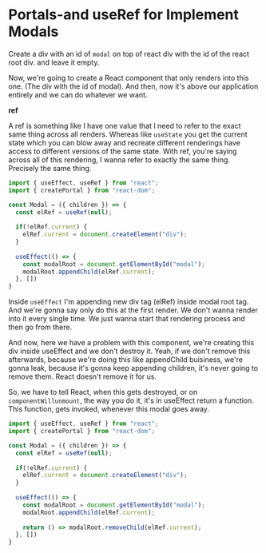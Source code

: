 # Portals-and useRef for Implement Modals

Create a div with an id of `modal` on top of react div with the id of the react root div. and leave it empty.

Now, we're going to create a React component that only renders into this one. (The div with the id of modal). And then, now it's above our application entirely and we can do whatever we want.


**ref**

A ref is something like I have one value that I need to refer to the exact same thing across all renders. Whereas like `useState` you get the current state which you can blow away and recreate different renderings have access to different versions of the same state. With ref, you're saying across all of this rendering, I wanna refer to exactly the same thing. Precisely the same thing.

```js
import { useEffect, useRef } from "react";
import { createPortal } from "react-dom";

const Modal = ({ children }) => {
  const elRef = useRef(null);
  
  if(!elRef.current) {
    elRef.current = document.createElement("div");
  }
 
  useEffect(() => {
    const modalRoot = document.getElementById("modal");
    modalRoot.appendChild(elRef.current);
  }, [])
}
```

Inside `useEffect` I'm appending new div tag (elRef) inside modal root tag. And we're gonna say only do this at the first render. We don't wanna render into it every single time. We just wanna start that rendering process and then go from there.

And now, here we have a problem with this component, we're creating this div inside useEffect and we don't destroy it. Yeah, if we don't remove this afterwards, because we're doing this like appendChild buisiness, we're gonna leak, because it's gonna keep appending children, it's never going to remove them. React doesn't remove it for us.

So, we have to tell React, when this gets destroyed, or on `componentWillunmount`, the way you do it, it's in useEffect return a function. This function, gets invoked, whenever this modal goes away.

```js
import { useEffect, useRef } from "react";
import { createPortal } from "react-dom";

const Modal = ({ children }) => {
  const elRef = useRef(null);
  
  if(!elRef.current) {
    elRef.current = document.createElement("div");
  }
 
  useEffect(() => {
    const modalRoot = document.getElementById("modal");
    modalRoot.appendChild(elRef.current);
    
    return () => modalRoot.removeChild(elRef.current);
  }, [])
}
```
